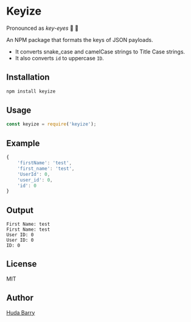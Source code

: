 # Keyize
Pronounced as *key-eyes* 🔑 👀

An NPM package that formats the keys of JSON payloads.
- It converts snake_case and camelCase strings to Title Case strings.
- It also converts ```id``` to uppercase ```ID```.

## Installation
```bash
npm install keyize
```

## Usage
```javascript
const keyize = require('keyize');
```

## Example
```javascript
{
    'firstName': 'test',
    'first_name': 'test',
    'UserId': 0,
    'user_id': 0,
    'id': 0
}
```

## Output
```
First Name: test
First Name: test
User ID: 0
User ID: 0
ID: 0
```

## License
MIT

## Author
[Huda Barry](https://github.com/hbarry89)